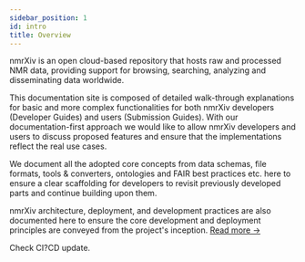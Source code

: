 ```yaml
---
sidebar_position: 1
id: intro
title: Overview
---
```


nmrXiv is an open cloud-based repository that hosts raw and processed NMR data, providing support for browsing, searching, analyzing and disseminating data worldwide. 

This documentation site is composed of detailed walk-through explanations for basic and more complex functionalities for both nmrXiv developers (Developer Guides) and users (Submission Guides). With our documentation-first approach we would like to allow nmrXiv developers and users to discuss proposed features and ensure that the implementations reflect the real use cases.

We document all the adopted core concepts from data schemas, file formats, tools & converters, ontologies and FAIR best practices etc. here to ensure a clear scaffolding for developers to revisit previously developed parts and continue building upon them.

nmrXiv architecture, deployment, and development practices are also documented here to ensure the core development and deployment principles are conveyed from the project's inception. <a class="link" aria-label="read more" href="/">Read more →</a> 



Check CI?CD update.


